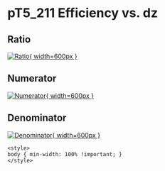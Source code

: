 # pT5_211 Efficiency vs. dz

## Ratio

[![Ratio](../mtv/var/pT5_211_eff_dz.png){ width=600px }](../mtv/var/pT5_211_eff_dz.pdf)

## Numerator

[![Numerator](../mtv/num/pT5_211_eff_dz_num.png){ width=600px }](../mtv/num/pT5_211_eff_dz_num.pdf)

## Denominator

[![Denominator](../mtv/den/pT5_211_eff_dz_den.png){ width=600px }](../mtv/den/pT5_211_eff_dz_den.pdf)


``` {=html}
<style>
body { min-width: 100% !important; }
</style>
```
